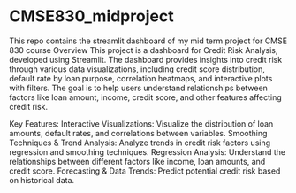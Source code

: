 # CMSE830_midproject
This repo contains the streamlit dashboard of my mid term project for CMSE 830 course
Overview
This project is a dashboard for Credit Risk Analysis, developed using Streamlit. The dashboard provides insights into credit risk through various data visualizations, including credit score distribution, default rate by loan purpose, correlation heatmaps, and interactive plots with filters. The goal is to help users understand relationships between factors like loan amount, income, credit score, and other features affecting credit risk.

Key Features:
Interactive Visualizations: Visualize the distribution of loan amounts, default rates, and correlations between variables.
Smoothing Techniques & Trend Analysis: Analyze trends in credit risk factors using regression and smoothing techniques.
Regression Analysis: Understand the relationships between different factors like income, loan amounts, and credit score.
Forecasting & Data Trends: Predict potential credit risk based on historical data.
